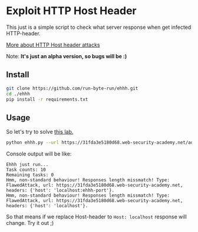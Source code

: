 # Exploit HTTP Host Header
This just is a simple script to check what server response when get infected HTTP-header.

[More about HTTP Host header attacks](https://portswigger.net/web-security/host-header)

Note: **It's just an alpha version, so bugs will be :)** 

## Install

```bash
git clone https://github.com/run-byte-run/ehhh.git
cd ./ehhh
pip install -r requirements.txt
```

## Usage
So let's try to solve [this lab.](https://portswigger.net/web-security/host-header/exploiting/lab-host-header-authentication-bypass) 
```bash
python ehhh.py --url https://31fda3e5180d68.web-security-academy.net/admin
```
Console output will be like:
```console
Ehhh just run...
Task counts: 10
Remaining tasks: 0
Hmm, non-standard behaviour! Responses length missmatch! Type: FlawedAttack, url: https://31fda3e5180d68.web-security-academy.net, headers: {'host': 'localhost:ehhh-port'}.
Hmm, non-standard behaviour! Responses length missmatch! Type: FlawedAttack, url: https://31fda3e5180d68.web-security-academy.net, headers: {'host': 'localhost'}.
```
So that means if we replace Host-header to `Host: localhost` response will change. Try it out ;)   